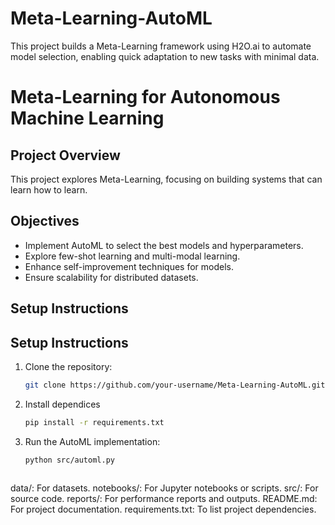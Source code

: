# Meta-Learning-AutoML
This project builds a Meta-Learning framework using H2O.ai to automate model selection, enabling quick adaptation to new tasks with minimal data.

# Meta-Learning for Autonomous Machine Learning

## Project Overview
This project explores Meta-Learning, focusing on building systems that can learn how to learn.

## Objectives
- Implement AutoML to select the best models and hyperparameters.
- Explore few-shot learning and multi-modal learning.
- Enhance self-improvement techniques for models.
- Ensure scalability for distributed datasets.

## Setup Instructions
## Setup Instructions
1. Clone the repository:
   ```bash
   git clone https://github.com/your-username/Meta-Learning-AutoML.git
2. Install dependices
     ```bash
    pip install -r requirements.txt
3. Run the AutoML implementation:
    ```bash
    python src/automl.py



data/: For datasets.
notebooks/: For Jupyter notebooks or scripts.
src/: For source code.
reports/: For performance reports and outputs.
README.md: For project documentation.
requirements.txt: To list project dependencies.
